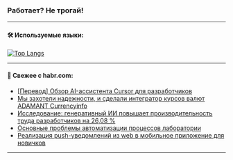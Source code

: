 ### Работает? Не трогай!

---
<!--
#### 🛠️ Technical stack:

![Java](https://img.shields.io/badge/Java-informational?logo=Oracle&style=flat&logoColor=white&color=FF4500)
![Kotlin](https://img.shields.io/badge/Kotlin-informational?logo=Kotlin&style=flat&logoColor=white&color=774D97)
![TS](https://img.shields.io/badge/TypeScript-informational?logo=typeScript&style=flat&logoColor=black&color=017acc)
![Python](https://img.shields.io/badge/Python-informational?logo=Python&style=flat&logoColor=black&color=ffdd54) <br>
![Spring](https://img.shields.io/badge/Spring-informational?logo=Spring&style=flat&logoColor=white&color=6DB33F) 
![SpringBoot](https://img.shields.io/badge/SpringBoot-informational?logo=SpringBoot&style=flat&logoColor=white&color=6DB33F)
![Nest](https://img.shields.io/badge/NestJS-informational?logo=NestJS&style=flat&logoColor=white&color=E0234E) 
![NodeJS](https://img.shields.io/badge/NodeJS-informational?logo=node.js&style=flat&logoColor=white&color=70A760)<br>
![PostgreSQL](https://img.shields.io/badge/PostgreSQL-informational?logo=PostgreSQL&style=flat&logoColor=white&color=DAA520)
![MongoDB](https://img.shields.io/badge/MongoDB-informational?logo=MongoDB&style=flat&logoColor=white&color=870000)
![Apache](https://img.shields.io/badge/Apache-informational?logo=apache&style=flat&logoColor=white&color=f74e28)

___ 
-->

#### 🛠️ Используемые языки:

[![Top Langs](https://github-readme-stats-u2qms2cxw-advtsettinggmailcoms-projects.vercel.app/api/top-langs/?username=zloylis&langs_count=10&hide_title=true&title_color=e6edf3&size_weight=0.5&count_weight=0.5&layout=compact&hide_progress=true&hide_border=true&theme=dracula)](https://github.com/zloylis)

<!---


####  :octocat:&nbsp;&nbsp; Статистика:

![GitHub stats](https://github-readme-stats-u2qms2cxw-advtsettinggmailcoms-projects.vercel.app/api?username=zloylis&show_icons=true&hide_border=true&theme=dracula&title_color=e6edf3&include_all_commits=true&count_private=true&hide_rank=false&hide_title=true&rank_icon=github)
-->
---

#### 💬 Свежее с habr.com:

<!-- BLOG-POST-LIST:START -->
- [[Перевод] Обзор AI-ассистента Cursor для разработчиков](https://habr.com/ru/companies/otus/articles/844866/?utm_source=habrahabr&utm_medium=rss&utm_campaign=844866)
- [Мы захотели надежности, и сделали интегратор курсов валют ADAMANT Currencyinfo](https://habr.com/ru/articles/844858/?utm_source=habrahabr&utm_medium=rss&utm_campaign=844858)
- [Исследование: генеративный ИИ повышает производительность труда разработчиков на 26,08 %](https://habr.com/ru/articles/844850/?utm_source=habrahabr&utm_medium=rss&utm_campaign=844850)
- [Основные проблемы автоматизации процессов лаборатории](https://habr.com/ru/articles/844842/?utm_source=habrahabr&utm_medium=rss&utm_campaign=844842)
- [Реализация push-уведомлений из web в мобильное приложение для новичков](https://habr.com/ru/companies/usetech/articles/844838/?utm_source=habrahabr&utm_medium=rss&utm_campaign=844838)
<!-- BLOG-POST-LIST:END -->

---
